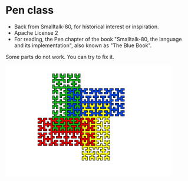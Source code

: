 # Pen class
* Back from Smalltalk-80, for historical interest or inspiration. 
* Apache License 2
* For reading, the Pen chapter of the book "Smalltalk-80, the language and its
  implementation", also known as "The Blue Book".

Some parts do not work. You can try to fix it.

![Hilbert](hilbert.png)
